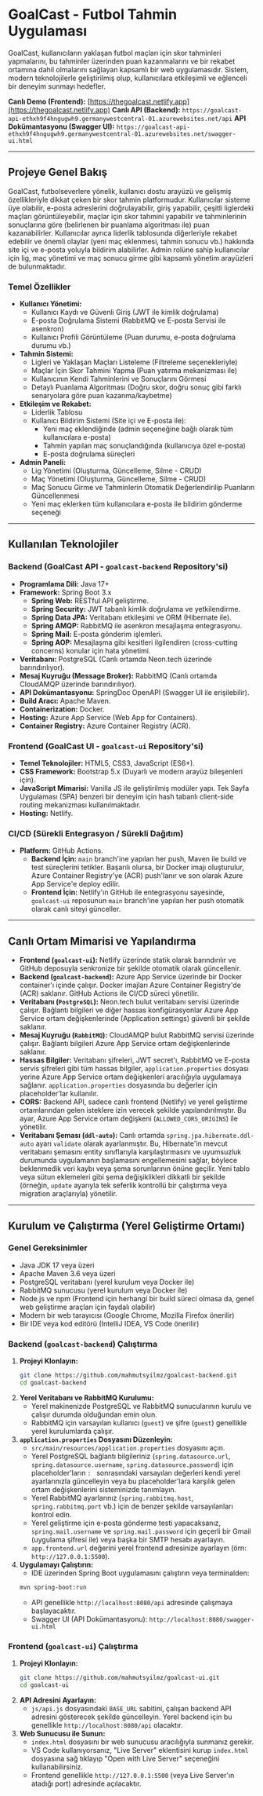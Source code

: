 # GoalCast - Futbol Tahmin Uygulaması

GoalCast, kullanıcıların yaklaşan futbol maçları için skor tahminleri yapmalarını, bu tahminler üzerinden puan kazanmalarını ve bir rekabet ortamına dahil olmalarını sağlayan kapsamlı bir web uygulamasıdır. Sistem, modern teknolojilerle geliştirilmiş olup, kullanıcılara etkileşimli ve eğlenceli bir deneyim sunmayı hedefler.

**Canlı Demo (Frontend):** [https://thegoalcast.netlify.app](https://thegoalcast.netlify.app)
**Canlı API (Backend):** `https://goalcast-api-ethxh9f4hngugwh9.germanywestcentral-01.azurewebsites.net/api`
**API Dokümantasyonu (Swagger UI):** `https://goalcast-api-ethxh9f4hngugwh9.germanywestcentral-01.azurewebsites.net/swagger-ui.html`

---

## Projeye Genel Bakış

GoalCast, futbolseverlere yönelik, kullanıcı dostu arayüzü ve gelişmiş özellikleriyle dikkat çeken bir skor tahmin platformudur. Kullanıcılar sisteme üye olabilir, e-posta adreslerini doğrulayabilir, giriş yapabilir, çeşitli liglerdeki maçları görüntüleyebilir, maçlar için skor tahmini yapabilir ve tahminlerinin sonuçlarına göre (belirlenen bir puanlama algoritması ile) puan kazanabilirler. Kullanıcılar ayrıca liderlik tablosunda diğerleriyle rekabet edebilir ve önemli olaylar (yeni maç eklenmesi, tahmin sonucu vb.) hakkında site içi ve e-posta yoluyla bildirim alabilirler. Admin rolüne sahip kullanıcılar için lig, maç yönetimi ve maç sonucu girme gibi kapsamlı yönetim arayüzleri de bulunmaktadır.

### Temel Özellikler

*   **Kullanıcı Yönetimi:**
    *   Kullanıcı Kaydı ve Güvenli Giriş (JWT ile kimlik doğrulama)
    *   E-posta Doğrulama Sistemi (RabbitMQ ve E-posta Servisi ile asenkron)
    *   Kullanıcı Profili Görüntüleme (Puan durumu, e-posta doğrulama durumu vb.)
*   **Tahmin Sistemi:**
    *   Ligleri ve Yaklaşan Maçları Listeleme (Filtreleme seçenekleriyle)
    *   Maçlar İçin Skor Tahmini Yapma (Puan yatırma mekanizması ile)
    *   Kullanıcının Kendi Tahminlerini ve Sonuçlarını Görmesi
    *   Detaylı Puanlama Algoritması (Doğru skor, doğru sonuç gibi farklı senaryolara göre puan kazanma/kaybetme)
*   **Etkileşim ve Rekabet:**
    *   Liderlik Tablosu
    *   Kullanıcı Bildirim Sistemi (Site içi ve E-posta ile):
        *   Yeni maç eklendiğinde (admin seçeneğine bağlı olarak tüm kullanıcılara e-posta)
        *   Tahmin yapılan maç sonuçlandığında (kullanıcıya özel e-posta)
        *   E-posta doğrulama süreçleri
*   **Admin Paneli:**
    *   Lig Yönetimi (Oluşturma, Güncelleme, Silme - CRUD)
    *   Maç Yönetimi (Oluşturma, Güncelleme, Silme - CRUD)
    *   Maç Sonucu Girme ve Tahminlerin Otomatik Değerlendirilip Puanların Güncellenmesi
    *   Yeni maç eklerken tüm kullanıcılara e-posta ile bildirim gönderme seçeneği

---

## Kullanılan Teknolojiler

### Backend (GoalCast API - `goalcast-backend` Repository'si)

*   **Programlama Dili:** Java 17+
*   **Framework:** Spring Boot 3.x
    *   **Spring Web:** RESTful API geliştirme.
    *   **Spring Security:** JWT tabanlı kimlik doğrulama ve yetkilendirme.
    *   **Spring Data JPA:** Veritabanı etkileşimi ve ORM (Hibernate ile).
    *   **Spring AMQP:** RabbitMQ ile asenkron mesajlaşma entegrasyonu.
    *   **Spring Mail:** E-posta gönderim işlemleri.
    *   **Spring AOP:** Mesajlaşma gibi kesitleri ilgilendiren (cross-cutting concerns) konular için hata yönetimi.
*   **Veritabanı:** PostgreSQL (Canlı ortamda Neon.tech üzerinde barındırılıyor).
*   **Mesaj Kuyruğu (Message Broker):** RabbitMQ (Canlı ortamda CloudAMQP üzerinde barındırılıyor).
*   **API Dokümantasyonu:** SpringDoc OpenAPI (Swagger UI ile erişilebilir).
*   **Build Aracı:** Apache Maven.
*   **Containerization:** Docker.
*   **Hosting:** Azure App Service (Web App for Containers).
*   **Container Registry:** Azure Container Registry (ACR).

### Frontend (GoalCast UI - `goalcast-ui` Repository'si)

*   **Temel Teknolojiler:** HTML5, CSS3, JavaScript (ES6+).
*   **CSS Framework:** Bootstrap 5.x (Duyarlı ve modern arayüz bileşenleri için).
*   **JavaScript Mimarisi:** Vanilla JS ile geliştirilmiş modüler yapı. Tek Sayfa Uygulaması (SPA) benzeri bir deneyim için hash tabanlı client-side routing mekanizması kullanılmaktadır.
*   **Hosting:** Netlify.

### CI/CD (Sürekli Entegrasyon / Sürekli Dağıtım)

*   **Platform:** GitHub Actions.
    *   **Backend İçin:** `main` branch'ine yapılan her push, Maven ile build ve test süreçlerini tetikler. Başarılı olursa, bir Docker imajı oluşturulur, Azure Container Registry'ye (ACR) push'lanır ve son olarak Azure App Service'e deploy edilir.
    *   **Frontend İçin:** Netlify'ın GitHub ile entegrasyonu sayesinde, `goalcast-ui` reposunun `main` branch'ine yapılan her push otomatik olarak canlı siteyi günceller.

---

## Canlı Ortam Mimarisi ve Yapılandırma

*   **Frontend (`goalcast-ui`):** Netlify üzerinde statik olarak barındırılır ve GitHub deposuyla senkronize bir şekilde otomatik olarak güncellenir.
*   **Backend (`goalcast-backend`):** Azure App Service üzerinde bir Docker container'ı içinde çalışır. Docker imajları Azure Container Registry'de (ACR) saklanır. GitHub Actions ile CI/CD süreci yönetilir.
*   **Veritabanı (`PostgreSQL`):** Neon.tech bulut veritabanı servisi üzerinde çalışır. Bağlantı bilgileri ve diğer hassas konfigürasyonlar Azure App Service ortam değişkenlerinde (Application settings) güvenli bir şekilde saklanır.
*   **Mesaj Kuyruğu (`RabbitMQ`):** CloudAMQP bulut RabbitMQ servisi üzerinde çalışır. Bağlantı bilgileri Azure App Service ortam değişkenlerinde saklanır.
*   **Hassas Bilgiler:** Veritabanı şifreleri, JWT secret'ı, RabbitMQ ve E-posta servis şifreleri gibi tüm hassas bilgiler, `application.properties` dosyası yerine Azure App Service ortam değişkenleri aracılığıyla uygulamaya sağlanır. `application.properties` dosyasında bu değerler için placeholder'lar kullanılır.
*   **CORS:** Backend API, sadece canlı frontend (Netlify) ve yerel geliştirme ortamlarından gelen isteklere izin verecek şekilde yapılandırılmıştır. Bu ayar, Azure App Service ortam değişkeni (`ALLOWED_CORS_ORIGINS`) ile yönetilir.
*   **Veritabanı Şeması (`ddl-auto`):** Canlı ortamda `spring.jpa.hibernate.ddl-auto` ayarı `validate` olarak ayarlanmıştır. Bu, Hibernate'in mevcut veritabanı şemasını entity sınıflarıyla karşılaştırmasını ve uyumsuzluk durumunda uygulamanın başlamasını engellemesini sağlar, böylece beklenmedik veri kaybı veya şema sorunlarının önüne geçilir. Yeni tablo veya sütun eklemeleri gibi şema değişiklikleri dikkatli bir şekilde (örneğin, `update` ayarıyla tek seferlik kontrollü bir çalıştırma veya migration araçlarıyla) yönetilir.

---

## Kurulum ve Çalıştırma (Yerel Geliştirme Ortamı)

### Genel Gereksinimler

*   Java JDK 17 veya üzeri
*   Apache Maven 3.6 veya üzeri
*   PostgreSQL veritabanı (yerel kurulum veya Docker ile)
*   RabbitMQ sunucusu (yerel kurulum veya Docker ile)
*   Node.js ve npm (Frontend için herhangi bir build süreci olmasa da, genel web geliştirme araçları için faydalı olabilir)
*   Modern bir web tarayıcısı (Google Chrome, Mozilla Firefox önerilir)
*   Bir IDE veya kod editörü (IntelliJ IDEA, VS Code önerilir)

### Backend (`goalcast-backend`) Çalıştırma

1.  **Projeyi Klonlayın:**
    ```bash
    git clone https://github.com/mahmutsyilmz/goalcast-backend.git
    cd goalcast-backend
    ```
2.  **Yerel Veritabanı ve RabbitMQ Kurulumu:**
    *   Yerel makinenizde PostgreSQL ve RabbitMQ sunucularının kurulu ve çalışır durumda olduğundan emin olun.
    *   RabbitMQ için varsayılan kullanıcı (`guest`) ve şifre (`guest`) genellikle yerel kurulumlarda çalışır.
3.  **`application.properties` Dosyasını Düzenleyin:**
    *   `src/main/resources/application.properties` dosyasını açın.
    *   Yerel PostgreSQL bağlantı bilgileriniz (`spring.datasource.url`, `spring.datasource.username`, `spring.datasource.password`) için placeholder'ların `: ` sonrasındaki varsayılan değerleri kendi yerel ayarlarınızla güncelleyin veya bu placeholder'lara karşılık gelen ortam değişkenlerini sisteminizde tanımlayın.
    *   Yerel RabbitMQ ayarlarınız (`spring.rabbitmq.host`, `spring.rabbitmq.port` vb.) için de benzer şekilde varsayılanları kontrol edin.
    *   Yerel geliştirme için e-posta gönderme testi yapacaksanız, `spring.mail.username` ve `spring.mail.password` için geçerli bir Gmail (uygulama şifresi ile) veya başka bir SMTP hesabı ayarlayın.
    *   `app.frontend.url` değerini yerel frontend adresinize ayarlayın (örn: `http://127.0.0.1:5500`).
4.  **Uygulamayı Çalıştırın:**
    *   IDE üzerinden Spring Boot uygulamasını çalıştırın veya terminalden:
      ```bash
      mvn spring-boot:run
      ```
    *   API genellikle `http://localhost:8080/api` adresinde çalışmaya başlayacaktır.
    *   Swagger UI (API Dokümantasyonu): `http://localhost:8080/swagger-ui.html`

### Frontend (`goalcast-ui`) Çalıştırma

1.  **Projeyi Klonlayın:**
    ```bash
    git clone https://github.com/mahmutsyilmz/goalcast-ui.git
    cd goalcast-ui
    ```
2.  **API Adresini Ayarlayın:**
    *   `js/api.js` dosyasındaki `BASE_URL` sabitini, çalışan backend API adresini gösterecek şekilde güncelleyin. Yerel backend için bu genellikle `http://localhost:8080/api` olacaktır.
3.  **Web Sunucusu ile Sunun:**
    *   `index.html` dosyasını bir web sunucusu aracılığıyla sunmanız gerekir.
    *   VS Code kullanıyorsanız, "Live Server" eklentisini kurup `index.html` dosyasına sağ tıklayıp "Open with Live Server" seçeneğini kullanabilirsiniz.
    *   Frontend genellikle `http://127.0.0.1:5500` (veya Live Server'ın atadığı port) adresinde açılacaktır.





